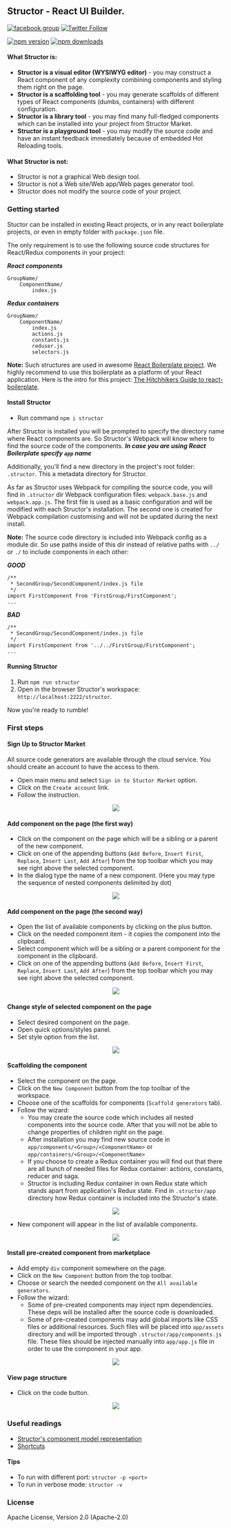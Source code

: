Structor - React UI Builder.
----------

[![facebook group](https://img.shields.io/badge/facebook%20group-follow-blue.svg?style=flat)](https://www.facebook.com/groups/structor/)
[![Twitter Follow](https://img.shields.io/twitter/follow/@helmetrex.svg?style=social)](https://twitter.com/helmetrex)

[![npm version](https://img.shields.io/npm/v/structor.svg?style=flat)](https://www.npmjs.com/package/structor)
[![npm downloads](https://img.shields.io/npm/dt/structor.svg?style=flat)](https://www.npmjs.com/package/structor)

#### What Structor is:
* **Structor is a visual editor (WYSIWYG editor)** - you may construct a React component of any complexity combining components and styling them right on the page.
* **Structor is a scaffolding tool** - you may generate scaffolds of different types of React components (dumbs, containers) with different configuration.
* **Structor is a library tool** - you may find many full-fledged components which can be installed into your project from Structor Market.
* **Structor is a playground tool** - you may modify the source code and have an instant feedback immediately because of embedded Hot Reloading tools.    

#### What Structor is not:

* Structor is not a graphical Web design tool.
* Structor is not a Web site/Web app/Web pages generator tool.
* Structor does not modify the source code of your project.

### Getting started

Stuctor can be installed in existing React projects, or in any react boilerplate projects, or even in empty folder with `package.json` file.

The only requirement is to use the following source code structures for React/Redux components in your project:    

***React components***
```
GroupName/
    ComponentName/
        index.js
```

***Redux containers***
```
GroupName/
    ComponentName/
        index.js
        actions.js
        constants.js
        reduser.js
        selectors.js
```

**Note:** Such structures are used in awesome [React Boilerplate project](https://github.com/mxstbr/react-boilerplate). 
We highly recommend to use this boilerplate as a platform of your React application. 
Here is the intro for this project: [The Hitchhikers Guide to react-boilerplate](https://github.com/mxstbr/react-boilerplate/blob/master/docs/general/introduction.md).  
 
#### Install Structor
* Run command `npm i structor`
   
After Structor is installed you will be prompted to specify the directory name where React components are. 
So Structor's Webpack will know where to find the source code of the components. 
***In case you are using React Boilerplate specify `app` name***

Additionally, you'll find a new directory in the project's root folder: `.structor`. This a metadata directory for Structor.

As far as Structor uses Webpack for compiling the source code, you will find in `.structor` dir Webpack configuration files: `webpack.base.js` and `webpack.app.js`.
The first file is used as a basic configuration and will be modified with each Structor's installation. 
The second one is created for Webpack compilation customising and will not be updated during the next install.

**Note:** The source code directory is included into Webpack config as a module dir. 
So use paths inside of this dir instead of relative paths with `../` or `./` to include components in each other:

***GOOD***
```
/**
 * SecondGroup/SecondComponent/index.js file
 */
import FirstComponent from 'FirstGroup/FirstComponent';
...

```

***BAD***
```
/**
 * SecondGroup/SecondComponent/index.js file
 */
import FirstComponent from '../../FirstGroup/FirstComponent';
...

```


#### Running Structor

1. Run `npm run structor`
1. Open in the browser Structor's workspace: `http://localhost:2222/structor`.

Now you're ready to rumble!

### First steps

#### Sign Up to Structor Market

All source code generators are available through the cloud service. You should create an account to have the access to them.
* Open main menu and select `Sign in to Stuctor Market` option.
* Click on the `Create account` link.
* Follow the instruction.

<p align="center">
  <img src="https://raw.githubusercontent.com/ipselon/structor/master/docs/img/sign-up-structor-market.png" />
</p>

#### Add component on the page (the first way)

* Click on the component on the page which will be a sibling or a parent of the new component.
* Click on one of the appending buttons (`Add Before`, `Insert First`, `Replace`, `Insert Last`, `Add After`) from the top toolbar which you may see right above the selected component.
* In the dialog type the name of a new component. (Here you may type the sequence of nested components delimited by dot)

<p align="center">
  <img src="https://raw.githubusercontent.com/ipselon/structor/master/docs/img/add-component-1.png" />
</p>

#### Add component on the page (the second way)

* Open the list of available components by clicking on the plus button.
* Click on the needed component item - it copies the component into the clipboard. 
* Select component which will be a sibling or a parent component for the component in the clipboard.
* Click on one of the appending buttons (`Add Before`, `Insert First`, `Replace`, `Insert Last`, `Add After`) from the top toolbar which you may see right above the selected component. 

<p align="center">
  <img src="https://raw.githubusercontent.com/ipselon/structor/master/docs/img/add-component-2.png" />
</p>

#### Change style of selected component on the page

* Select desired component on the page.
* Open quick options/styles panel.
* Set style option from the list.

<p align="center">
  <img src="https://raw.githubusercontent.com/ipselon/structor/master/docs/img/change-component-style.png" />
</p>

#### Scaffolding the component

* Select the component on the page.
* Click on the `New Component` button from the top toolbar of the workspace.
* Choose one of the scaffolds for components (`Scaffold generators` tab).
* Follow the wizard:
    * You may create the source code which includes all nested components into the source code. After that you will not be able to change properties of children right on the page.
    * After installation you may find new source code in `app/components/<Group>/<ComponentName>` or `app/containers/<Group>/<ComponentName>`
    * If you choose to create a Redux container you will find out that there are all bunch of needed files for Redux container: actions, constants, reducer and saga.
    * Structor is including Redux container in own Redux state which stands apart from application's Redux state. Find in `.structor/app` directory how Redux container is included into the Structor's state.  
    
<p align="center">
  <img src="https://raw.githubusercontent.com/ipselon/structor/master/docs/img/scaffolding-component-1.png" />
</p>
    
* New component will appear in the list of available components. 

<p align="center">
  <img src="https://github.com/ipselon/structor/blob/master/docs/img/scaffolding-component-2.png" />
</p>

#### Install pre-created component from marketplace

* Add empty `div` component somewhere on the page.
* Click on the `New Component` button from the top toolbar.
* Choose or search the needed component on the `All available generators`.
* Follow the wizard:
    * Some of pre-created components may inject npm dependencies. These deps will be installed after the source code is downloaded.
    * Some of pre-created components may add global imports like CSS files or additional resources. Such files will be placed into `app/assets` directory and will be imported through `.structor/app/components.js` file. These files should be injected manually into `app/app.js` file in order to use the component in your app.  
    
<p align="center">
  <img src="https://raw.githubusercontent.com/ipselon/structor/master/docs/img/install-component.png" />
</p>

#### View page structure

* Click on the code button.

<p align="center">
  <img src="https://raw.githubusercontent.com/ipselon/structor/master/docs/img/treeview-page-structure.png" />
</p>


### Useful readings

* [Structor's component model representation](https://github.com/ipselon/structor/wiki/Structor's-component-model-representation)
* [Shortcuts](https://github.com/ipselon/structor/wiki/Structor-shortcuts)

#### Tips
* To run with different port: ```structor -p <port>```<br/>
* To run in verbose mode: ```structor -v```

### License
Apache License, Version 2.0 (Apache-2.0)
